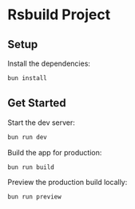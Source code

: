 # Rsbuild Project

## Setup

Install the dependencies:

```bash
bun install
```

## Get Started

Start the dev server:

```bash
bun run dev
```

Build the app for production:

```bash
bun run build
```

Preview the production build locally:

```bash
bun run preview
```
